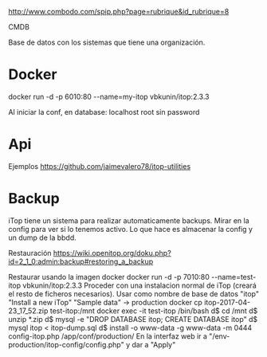 http://www.combodo.com/spip.php?page=rubrique&id_rubrique=8

CMDB

Base de datos con los sistemas que tiene una organización.



# Docker
docker run -d -p 6010:80 --name=my-itop vbkunin/itop:2.3.3


Al iniciar la conf, en database:
localhost
root
sin password


# Api
Ejemplos
https://github.com/jaimevalero78/itop-utilities


# Backup
iTop tiene un sistema para realizar automaticamente backups.
Mirar en la config para ver si lo tenemos activo.
Lo que hace es almacenar la config y un dump de la bbdd.

Restauración
https://wiki.openitop.org/doku.php?id=2_1_0:admin:backup#restoring_a_backup

Restaurar usando la imagen docker
docker run -d -p 7010:80 --name=test-itop vbkunin/itop:2.3.3
Proceder con una instalacion normal de iTop (creará el resto de ficheros necesarios).
Usar como nombre de base de datos "itop"
"Install a new iTop"
"Sample data" -> production
docker cp itop-2017-04-23_17_52.zip test-itop:/mnt
docker exec -it test-itop /bin/bash
d$ cd /mnt
d$ unzip *.zip
d$ mysql -e "DROP DATABASE itop; CREATE DATABASE itop"
d$ mysql itop < itop-dump.sql
d$ install -o www-data -g www-data -m 0444 config-itop.php /app/conf/production/
En la interfaz web ir a "/env-production/itop-config/config.php" y dar a "Apply"
